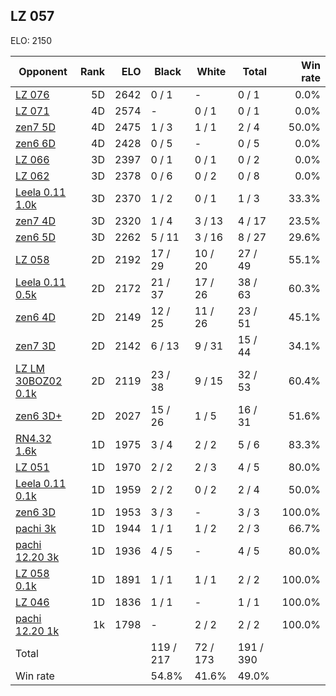 ## LZ 057 ##

ELO: 2150

Opponent | Rank | ELO | Black | White | Total | Win rate
---------|-----:|----:|-------|-------|-------|-------:
[LZ 076](LZ%20076.md) | 5D | 2642 | 0 / 1 | - | 0 / 1 | 0.0%
[LZ 071](LZ%20071.md) | 4D | 2574 | - | 0 / 1 | 0 / 1 | 0.0%
[zen7 5D](zen7%205D.md) | 4D | 2475 | 1 / 3 | 1 / 1 | 2 / 4 | 50.0%
[zen6 6D](zen6%206D.md) | 4D | 2428 | 0 / 5 | - | 0 / 5 | 0.0%
[LZ 066](LZ%20066.md) | 3D | 2397 | 0 / 1 | 0 / 1 | 0 / 2 | 0.0%
[LZ 062](LZ%20062.md) | 3D | 2378 | 0 / 6 | 0 / 2 | 0 / 8 | 0.0%
[Leela 0.11 1.0k](Leela%200.11%201.0k.md) | 3D | 2370 | 1 / 2 | 0 / 1 | 1 / 3 | 33.3%
[zen7 4D](zen7%204D.md) | 3D | 2320 | 1 / 4 | 3 / 13 | 4 / 17 | 23.5%
[zen6 5D](zen6%205D.md) | 3D | 2262 | 5 / 11 | 3 / 16 | 8 / 27 | 29.6%
[LZ 058](LZ%20058.md) | 2D | 2192 | 17 / 29 | 10 / 20 | 27 / 49 | 55.1%
[Leela 0.11 0.5k](Leela%200.11%200.5k.md) | 2D | 2172 | 21 / 37 | 17 / 26 | 38 / 63 | 60.3%
[zen6 4D](zen6%204D.md) | 2D | 2149 | 12 / 25 | 11 / 26 | 23 / 51 | 45.1%
[zen7 3D](zen7%203D.md) | 2D | 2142 | 6 / 13 | 9 / 31 | 15 / 44 | 34.1%
[LZ LM 30BOZ02 0.1k](LZ%20LM%2030BOZ02%200.1k.md) | 2D | 2119 | 23 / 38 | 9 / 15 | 32 / 53 | 60.4%
[zen6 3D+](zen6%203D+.md) | 2D | 2027 | 15 / 26 | 1 / 5 | 16 / 31 | 51.6%
[RN4.32 1.6k](RN4.32%201.6k.md) | 1D | 1975 | 3 / 4 | 2 / 2 | 5 / 6 | 83.3%
[LZ 051](LZ%20051.md) | 1D | 1970 | 2 / 2 | 2 / 3 | 4 / 5 | 80.0%
[Leela 0.11 0.1k](Leela%200.11%200.1k.md) | 1D | 1959 | 2 / 2 | 0 / 2 | 2 / 4 | 50.0%
[zen6 3D](zen6%203D.md) | 1D | 1953 | 3 / 3 | - | 3 / 3 | 100.0%
[pachi 3k](pachi%203k.md) | 1D | 1944 | 1 / 1 | 1 / 2 | 2 / 3 | 66.7%
[pachi 12.20 3k](pachi%2012.20%203k.md) | 1D | 1936 | 4 / 5 | - | 4 / 5 | 80.0%
[LZ 058 0.1k](LZ%20058%200.1k.md) | 1D | 1891 | 1 / 1 | 1 / 1 | 2 / 2 | 100.0%
[LZ 046](LZ%20046.md) | 1D | 1836 | 1 / 1 | - | 1 / 1 | 100.0%
[pachi 12.20 1k](pachi%2012.20%201k.md) | 1k | 1798 | - | 2 / 2 | 2 / 2 | 100.0%
Total | | | 119 / 217 | 72 / 173 | 191 / 390 | 
Win rate| | | 54.8% | 41.6% | 49.0% | 

